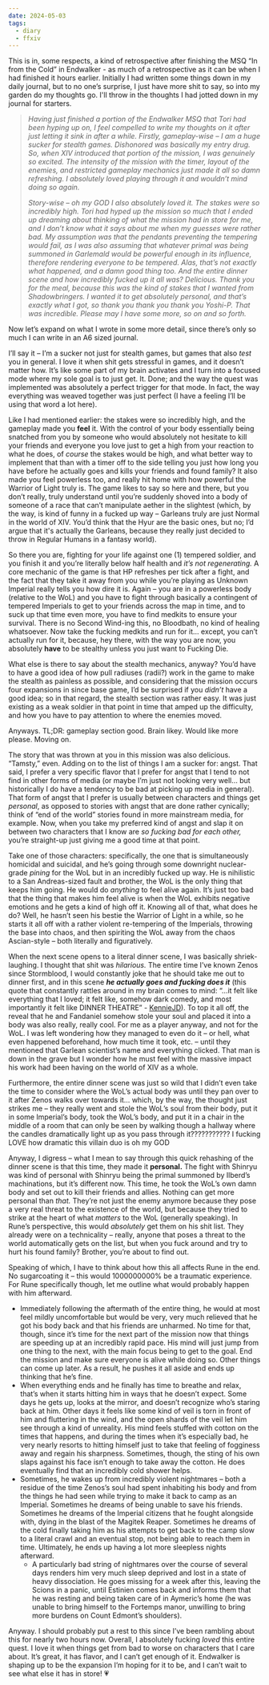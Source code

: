 ```yaml
---
date: 2024-05-03
tags:
  - diary
  - ffxiv
---
```


This is in, some respects, a kind of retrospective after finishing the MSQ “In from the Cold” in Endwalker - as much of a retrospective as it can be when I had finished it hours earlier. Initially I had written some things down in my daily journal, but to no one’s surprise, I just have more shit to say, so into my garden do my thoughts go. I'll throw in the thoughts I had jotted down in my journal for starters.

> *Having just finished a portion of the Endwalker MSQ that Tori had been hyping up on, I feel compelled to write my thoughts on it after just letting it sink in after a while. Firstly, gameplay-wise – I am a huge sucker for stealth games. Dishonored was basically my entry drug. So, when XIV introduced that portion of the mission, I was genuinely so excited. The intensity of the mission with the timer, layout of the enemies, and restricted gameplay mechanics just made it all so damn refreshing. I absolutely loved playing through it and wouldn’t mind doing so again.*
> 
> *Story-wise – oh my GOD I also absolutely loved it. The stakes were so incredibly high. Tori had hyped up the mission so much that I ended up dreaming about thinking of what the mission had in store for me, and I don’t know what it says about me when my guesses were rather bad. My assumption was that the pendants preventing the tempering would fail, as I was also assuming that whatever primal was being summoned in Garlemald would be powerful enough in its influence, therefore rendering everyone to be tempered. Alas, that’s not exactly what happened, and a damn good thing too. And the entire dinner scene and how incredibly fucked up it all was? Delicious. Thank you for the meal, because this was the kind of stakes that I wanted from Shadowbringers. I wanted it to get absolutely personal, and that’s exactly what I got, so thank you thank you thank you Yoshi-P. That was incredible. Please may I have some more, so on and so forth.*

Now let’s expand on what I wrote in some more detail, since there’s only so much I can write in an A6 sized journal.

I’ll say it – I’m a sucker not just for stealth games, but games that also *test* you in general. I love it when shit gets stressful in games, and it doesn’t matter how. It’s like some part of my brain activates and I turn into a focused mode where my sole goal is to just get. It. Done; and the way the quest was implemented was absolutely a perfect trigger for that mode. In fact, the way everything was weaved together was just perfect (I have a feeling I’ll be using that word a lot here).

Like I had mentioned earlier: the stakes were so incredibly high, and the gameplay made you **feel** it. With the control of your body essentially being snatched from you by someone who would absolutely not hesitate to kill your friends and everyone you love just to get a high from your reaction to what he does, of *course* the stakes would be high, and what better way to implement that than with a timer off to the side telling you just how long you have before he actually goes and kills your friends and found family? It also made you feel powerless too, and really hit home with how powerful the Warrior of Light truly is. The game likes to say so here and there, but you don’t really, truly understand until you’re suddenly shoved into a body of someone of a race that can’t manipulate aether in the slightest (which, by the way, is kind of funny in a fucked up way – Garleans truly are just Normal in the world of XIV. You’d think that the Hyur are the basic ones, but no; I’d argue that it's actually the Garleans, because they really just decided to throw in Regular Humans in a fantasy world).

So there you are, fighting for your life against one (1) tempered soldier, and you finish it and you’re literally below half health and *it’s not regenerating.* A core mechanic of the game is that HP refreshes per tick after a fight, and the fact that they take it away from you while you’re playing as Unknown Imperial really tells you how dire it is. Again – you are in a powerless body (relative to the WoL) and you have to fight through basically a contingent of tempered Imperials to get to your friends across the map in time, and to suck up that time even more, you have to find medkits to ensure your survival. There is no Second Wind-ing this, no Bloodbath, no kind of healing whatsoever. Now take the fucking medkits and run for it… except, you can’t actually run for it, because, hey there, with the way you are now, you absolutely **have** to be stealthy unless you just want to Fucking Die.

What else is there to say about the stealth mechanics, anyway? You’d have to have a good idea of how pull radiuses (radii?) work in the game to make the stealth as painless as possible, and considering that the mission occurs four expansions in since base game, I’d be surprised if you *didn’t* have a good idea; so in that regard, the stealth section was rather easy. It was just existing as a weak soldier in that point in time that amped up the difficulty, and how you have to pay attention to where the enemies moved.

Anyways. TL;DR: gameplay section good. Brain likey. Would like more please. Moving on.

The story that was thrown at you in this mission was also delicious. “Tamsty,” even. Adding on to the list of things I am a sucker for: angst. That said, I prefer a very specific flavor that I prefer for angst that I tend to not find in other forms of media (or maybe I’m just not looking very well… but historically I do have a tendency to be bad at picking up media in general). That form of angst that I prefer is usually between characters and things get *personal*, as opposed to stories with angst that are done rather cynically; think of “end of the world” stories found in more mainstream media, for example. Now, when you take my preferred kind of angst and slap it on between two characters that I know are *so fucking bad for each other,* you’re straight-up just giving me a good time at that point.

Take one of those characters: specifically, the one that is simultaneously homicidal and suicidal, and he’s going through some downright nuclear-grade *pining* for the WoL but in an incredibly fucked up way. He is nihilistic to a San Andreas-sized fault and brother, the WoL is the only thing that keeps him going. He would do *anything* to feel alive again. It’s just too bad that the thing that makes him feel alive is when the WoL exhibits negative emotions and he gets a kind of high off it. Knowing all of that, what does he do? Well, he hasn’t seen his bestie the Warrior of Light in a while, so he starts it all off with a rather violent re-tempering of the Imperials, throwing the base into chaos, and then spiriting the WoL away from the chaos Ascian-style – both literally and figuratively.

When the next scene opens to a literal dinner scene, I was basically shriek-laughing. I thought that shit was *hilarious.* The entire time I’ve known Zenos since Stormblood, I would constantly joke that he should take me out to dinner first, and in this scene ***he actually goes and fucking does it*** (this quote that constantly rattles around in my brain comes to mind: “…it felt like everything that I loved; it felt like, somehow dark comedy, and most importantly it felt like DINNER THEATRE” - [KennieJD](https://youtu.be/vOsDKJD9x0Y?feature=shared&t=252)). To top it all off, the reveal that he and Fandaniel somehow stole your soul and placed it into a body was also really, really cool. For me as a player anyway, and not for the WoL. I was left wondering how they managed to even do it – or hell, what even happened beforehand, how much time it took, etc. – until they mentioned that Garlean scientist’s name and everything clicked. That man is down in the grave but I wonder how he must feel with the massive impact his work had been having on the world of XIV as a whole. 

Furthermore, the entire dinner scene was just so wild that I didn’t even take the time to consider where the WoL’s actual body was until they pan over to it after Zenos walks over towards it… which, by the way, the thought just strikes me – they really went and stole the WoL’s soul from their body, put it in some Imperial’s body, took the WoL’s body, and put it in a chair in the middle of a room that can only be seen by walking though a hallway where the candles dramatically light up as you pass through it??????????? I fucking LOVE how dramatic this villain duo is oh my GOD

Anyway, I digress – what I mean to say through this quick rehashing of the dinner scene is that this time, they made it **personal.** The fight with Shinryu was kind of personal with Shinryu being the primal summoned by Ilberd’s machinations, but it’s different now. This time, he took the WoL’s own damn body and set out to kill their friends and allies. Nothing can get more personal than *that.* They’re not just the enemy anymore because they pose a very real threat to the existence of the world, but because they tried to strike at the heart of what *matters* to the WoL (generally speaking). In Rune’s perspective, this would *absolutely* get them on his shit list. They already were on a technicality – really, anyone that poses a threat to the world automatically gets on the list, but when you fuck around and try to hurt his found family? Brother, you’re about to find out.

Speaking of which, I have to think about how this all affects Rune in the end. No sugarcoating it – this would 1000000000% be a traumatic experience. For Rune specifically though, let me outline what would probably happen with him afterward.
- Immediately following the aftermath of the entire thing, he would at most feel mildly uncomfortable but would be very, very much relieved that he got his body back and that his friends are unharmed. No time for that, though, since it’s time for the next part of the mission now that things are speeding up at an incredibly rapid pace. His mind will just jump from one thing to the next, with the main focus being to get to the goal. End the mission and make sure everyone is alive while doing so. Other things can come up later. As a result, he pushes it all aside and ends up thinking that he’s fine.
- When everything ends and he finally has time to breathe and relax, that’s when it starts hitting him in ways that he doesn’t expect. Some days he gets up, looks at the mirror, and doesn’t recognize who’s staring back at him. Other days it feels like some kind of veil is torn in front of him and fluttering in the wind, and the open shards of the veil let him see through a kind of unreality. His mind feels stuffed with cotton on the times that happens, and during the times when it’s especially bad, he very nearly resorts to hitting himself just to take that feeling of fogginess away and regain his sharpness. Sometimes, though, the sting of his own slaps against his face isn’t enough to take away the cotton. He does eventually find that an incredibly cold shower helps.
- Sometimes, he wakes up from incredibly violent nightmares – both a residue of the time Zenos’s soul had spent inhabiting his body and from the things he had seen while trying to make it back to camp as an Imperial. Sometimes he dreams of being unable to save his friends. Sometimes he dreams of the Imperial citizens that he fought alongside with, dying in the blast of the Magitek Reaper. Sometimes he dreams of the cold finally taking him as his attempts to get back to the camp slow to a literal crawl and an eventual stop, not being able to reach them in time. Ultimately, he ends up having a lot more sleepless nights afterward.
	- A particularly bad string of nightmares over the course of several days renders him very much sleep deprived and lost in a state of heavy dissociation. He goes missing for a week after this, leaving the Scions in a panic, until Estinien comes back and informs them that he was resting and being taken care of in Aymeric’s home (he was unable to bring himself to the Fortemps manor, unwilling to bring more burdens on Count Edmont’s shoulders).

Anyway. I should probably put a rest to this since I’ve been rambling about this for nearly two hours now. Overall, I absolutely fucking *loved* this entire quest. I love it when things get from bad to worse on characters that I care about. It’s great, it has flavor, and I can’t get enough of it. Endwalker is shaping up to be the expansion I’m hoping for it to be, and I can’t wait to see what else it has in store! 💗